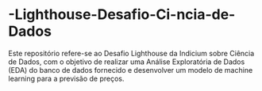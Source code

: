 # -Lighthouse-Desafio-Ci-ncia-de-Dados
Este repositório refere-se ao Desafio Lighthouse da Indicium sobre Ciência de Dados, com o objetivo de realizar uma Análise Exploratória de Dados (EDA) do banco de dados fornecido e desenvolver um modelo de machine learning para a previsão de preços.
